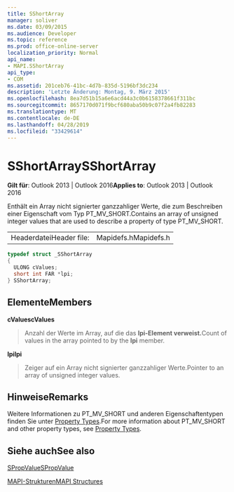 ```yaml
---
title: SShortArray
manager: soliver
ms.date: 03/09/2015
ms.audience: Developer
ms.topic: reference
ms.prod: office-online-server
localization_priority: Normal
api_name:
- MAPI.SShortArray
api_type:
- COM
ms.assetid: 201ceb76-41bc-4d7b-835d-5196bf3dc234
description: 'Letzte Änderung: Montag, 9. März 2015'
ms.openlocfilehash: 8ea7d51b15a6e6acd44a3c0b6158378661f311bc
ms.sourcegitcommit: 8657170d071f9bcf680aba50b9c07f2a4fb82283
ms.translationtype: MT
ms.contentlocale: de-DE
ms.lasthandoff: 04/28/2019
ms.locfileid: "33429614"
---
```

# <a name="sshortarray"></a><span data-ttu-id="ebcfa-103">SShortArray</span><span class="sxs-lookup"><span data-stu-id="ebcfa-103">SShortArray</span></span>

  
  
<span data-ttu-id="ebcfa-104">**Gilt für**: Outlook 2013 | Outlook 2016</span><span class="sxs-lookup"><span data-stu-id="ebcfa-104">**Applies to**: Outlook 2013 | Outlook 2016</span></span> 
  
<span data-ttu-id="ebcfa-105">Enthält ein Array nicht signierter ganzzahliger Werte, die zum Beschreiben einer Eigenschaft vom Typ PT_MV_SHORT.</span><span class="sxs-lookup"><span data-stu-id="ebcfa-105">Contains an array of unsigned integer values that are used to describe a property of type PT_MV_SHORT.</span></span>
  
|||
|:-----|:-----|
|<span data-ttu-id="ebcfa-106">Headerdatei</span><span class="sxs-lookup"><span data-stu-id="ebcfa-106">Header file:</span></span>  <br/> |<span data-ttu-id="ebcfa-107">Mapidefs.h</span><span class="sxs-lookup"><span data-stu-id="ebcfa-107">Mapidefs.h</span></span>  <br/> |
   
```cpp
typedef struct _SShortArray
{
  ULONG cValues;
  short int FAR *lpi;
} SShortArray;

```

## <a name="members"></a><span data-ttu-id="ebcfa-108">Elemente</span><span class="sxs-lookup"><span data-stu-id="ebcfa-108">Members</span></span>

 <span data-ttu-id="ebcfa-109">**cValues**</span><span class="sxs-lookup"><span data-stu-id="ebcfa-109">**cValues**</span></span>
  
> <span data-ttu-id="ebcfa-110">Anzahl der Werte im Array, auf die das **lpi-Element verweist.**</span><span class="sxs-lookup"><span data-stu-id="ebcfa-110">Count of values in the array pointed to by the **lpi** member.</span></span> 
    
 <span data-ttu-id="ebcfa-111">**lpi**</span><span class="sxs-lookup"><span data-stu-id="ebcfa-111">**lpi**</span></span>
  
> <span data-ttu-id="ebcfa-112">Zeiger auf ein Array nicht signierter ganzzahliger Werte.</span><span class="sxs-lookup"><span data-stu-id="ebcfa-112">Pointer to an array of unsigned integer values.</span></span>
    
## <a name="remarks"></a><span data-ttu-id="ebcfa-113">Hinweise</span><span class="sxs-lookup"><span data-stu-id="ebcfa-113">Remarks</span></span>

<span data-ttu-id="ebcfa-114">Weitere Informationen zu PT_MV_SHORT und anderen Eigenschaftentypen finden Sie unter [Property Types](property-types.md).</span><span class="sxs-lookup"><span data-stu-id="ebcfa-114">For more information about PT_MV_SHORT and other property types, see [Property Types](property-types.md).</span></span> 
  
## <a name="see-also"></a><span data-ttu-id="ebcfa-115">Siehe auch</span><span class="sxs-lookup"><span data-stu-id="ebcfa-115">See also</span></span>



[<span data-ttu-id="ebcfa-116">SPropValue</span><span class="sxs-lookup"><span data-stu-id="ebcfa-116">SPropValue</span></span>](spropvalue.md)


[<span data-ttu-id="ebcfa-117">MAPI-Strukturen</span><span class="sxs-lookup"><span data-stu-id="ebcfa-117">MAPI Structures</span></span>](mapi-structures.md)


